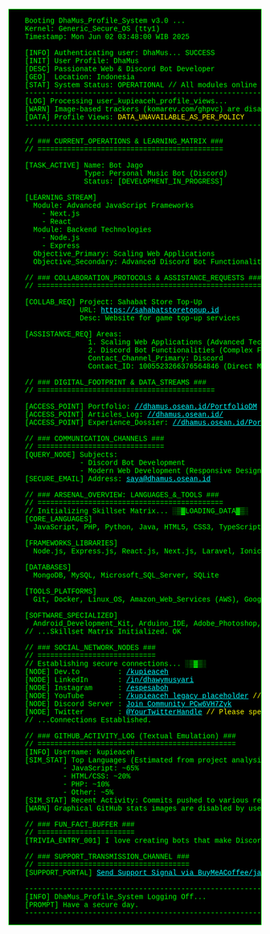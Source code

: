 <pre style="font-family: 'Courier New', Courier, monospace; color: #00FF00; background-color: #000000; padding: 15px; border: 1px solid #00FF00; overflow-x: auto;">
  Booting DhaMus_Profile_System v3.0 ...
  Kernel: Generic_Secure_OS (tty1)
  Timestamp: <span id="timestamp">Mon Jun 02 03:48:00 WIB 2025</span>

  [INFO] Authenticating user: DhaMus... <span style="color: #00FF00;">SUCCESS</span>
  [INIT] User Profile: DhaMus
  [DESC] Passionate Web & Discord Bot Developer
  [GEO]  Location: Indonesia
  [STAT] System Status: <span style="color: #00FF00;">OPERATIONAL</span> // All modules online
  ---------------------------------------------------------------------
  [LOG] Processing user_kupieaceh_profile_views...
  [WARN] Image-based trackers (komarev.com/ghpvc) are disabled by policy.
  [DATA] Profile Views: <span style="color: #FFFF00;">DATA_UNAVAILABLE_AS_PER_POLICY</span>
  ---------------------------------------------------------------------

  // ### CURRENT_OPERATIONS & LEARNING_MATRIX ###
  // ============================================

  [TASK_ACTIVE] Name: Bot Jago
                Type: Personal Music Bot (Discord)
                Status: <span style="color: #00FF00;">[DEVELOPMENT_IN_PROGRESS]</span>

  [LEARNING_STREAM]
    Module: Advanced JavaScript Frameworks
      - Next.js
      - React
    Module: Backend Technologies
      - Node.js
      - Express
    Objective_Primary: Scaling Web Applications
    Objective_Secondary: Advanced Discord Bot Functionalities

  // ### COLLABORATION_PROTOCOLS & ASSISTANCE_REQUESTS ###
  // =====================================================

  [COLLAB_REQ] Project: Sahabat Store Top-Up
               URL: <a href="https://sahabatstoretopup.id" rel="noopener" style="color: #00FFFF;">https://sahabatstoretopup.id</a>
               Desc: Website for game top-up services

  [ASSISTANCE_REQ] Areas:
                 1. Scaling Web Applications (Advanced Techniques)
                 2. Discord Bot Functionalities (Complex Features)
                 Contact_Channel_Primary: Discord
                 Contact_ID: 1005523266376564846 (Direct Message)

  // ### DIGITAL_FOOTPRINT & DATA_STREAMS ###
  // ==========================================

  [ACCESS_POINT] Portfolio: <a href="https://dhamus.osean.id/PortfolioDM" rel="noopener" style="color: #00FFFF;">//dhamus.osean.id/PortfolioDM</a>
  [ACCESS_POINT] Articles_Log: <a href="https://dhamus.osean.id/" rel="noopener" style="color: #00FFFF;">//dhamus.osean.id/</a>
  [ACCESS_POINT] Experience_Dossier: <a href="https://dhamus.osean.id/PortofolioDM" rel="noopener" style="color: #00FFFF;">//dhamus.osean.id/PortofolioDM (Identical to Portfolio)</a>

  // ### COMMUNICATION_CHANNELS ###
  // ==============================
  [QUERY_NODE] Subjects:
               - Discord Bot Development
               - Modern Web Development (Responsive Design Focus)
  [SECURE_EMAIL] Address: <a href="mailto:saya@dhamus.osean.id" style="color: #00FFFF;">saya@dhamus.osean.id</a>

  // ### ARSENAL_OVERVIEW: LANGUAGES_&_TOOLS ###
  // ============================================
  // Initializing Skillset Matrix... ░▒▓LOADING_DATA▓▒░
  [CORE_LANGUAGES]
    JavaScript, PHP, Python, Java, HTML5, CSS3, TypeScript

  [FRAMEWORKS_LIBRARIES]
    Node.js, Express.js, React.js, Next.js, Laravel, Ionic

  [DATABASES]
    MongoDB, MySQL, Microsoft_SQL_Server, SQLite

  [TOOLS_PLATFORMS]
    Git, Docker, Linux_OS, Amazon_Web_Services (AWS), Google_Cloud_Platform (GCP)

  [SOFTWARE_SPECIALIZED]
    Android_Development_Kit, Arduino_IDE, Adobe_Photoshop, Unity_Engine, Unreal_Engine
  // ...Skillset Matrix Initialized. <span style="color: #00FF00;">OK</span>

  // ### SOCIAL_NETWORK_NODES ###
  // ============================
  // Establishing secure connections... ░▒▓▒░
  [NODE] Dev.to         : <a href="https://dev.to/kupieaceh" rel="noopener" style="color: #00FFFF;">/kupieaceh</a>
  [NODE] LinkedIn       : <a href="https://linkedin.com/in/dhawymusyari" rel="noopener" style="color: #00FFFF;">/in/dhawymusyari</a>
  [NODE] Instagram      : <a href="https://instagram.com/espesaboh" rel="noopener" style="color: #00FFFF;">/espesaboh</a>
  [NODE] YouTube        : <a href="https://www.youtube.com/c/kupieaceh" rel="noopener" style="color: #00FFFF;">/kupieaceh_legacy_placeholder</a> <span style="color: #FFFF00;">// User should update this link if it's a real channel</span>
  [NODE] Discord Server : <a href="https://discord.gg/PCw6VH7Zyk" rel="noopener" style="color: #00FFFF;">Join_Community_PCw6VH7Zyk</a>
  [NODE] Twitter        : <a href="https://twitter.com/" rel="noopener" style="color: #00FFFF;">@YourTwitterHandle</a> <span style="color: #FFFF00;">// Please specify your Twitter handle</span>
  // ...Connections Established.

  // ### GITHUB_ACTIVITY_LOG (Textual Emulation) ###
  // ===============================================
  [INFO] Username: kupieaceh
  [SIM_STAT] Top Languages (Estimated from project analysis):
           - JavaScript: ~65%
           - HTML/CSS: ~20%
           - PHP: ~10%
           - Other: ~5%
  [SIM_STAT] Recent Activity: Commits pushed to various repositories. Focus on 'BotJago'.
  [WARN] Graphical GitHub stats images are disabled by user policy.

  // ### FUN_FACT_BUFFER ###
  // =======================
  [TRIVIA_ENTRY_001] I love creating bots that make Discord communities more fun and functional! <span style="animation: blink-animation 1s steps(2, start) infinite;">▌</span>

  // ### SUPPORT_TRANSMISSION_CHANNEL ###
  // ====================================
  [SUPPORT_PORTAL] <a href="https://www.buymeacoffee.com/jagopremium" rel="noopener" style="color: #00FFFF;">Send_Support_Signal_via_BuyMeACoffee/jagopremium</a>

  ---------------------------------------------------------------------
  [INFO] DhaMus_Profile_System Logging Off...
  [PROMPT] Have a secure day.
  ---------------------------------------------------------------------
</pre>

<style>
  /* Minimal blink animation for the cursor - MIGHT BE STRIPPED BY GITHUB */
  @keyframes blink-animation {
    to {
      visibility: hidden;
    }
  }
  /* Note: Most complex CSS, including animations, is usually stripped by GitHub.
     The <pre> style for font, color, background is more likely to be partially respected
     than the @keyframes animation. If the blink doesn't work, the cursor will be static.
     The inline styles on <a> and <span> tags for color have a better chance of working.
  */
</style>
